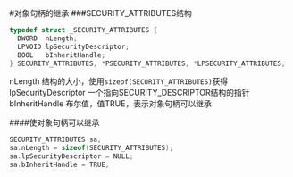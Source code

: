#对象句柄的继承
###SECURITY_ATTRIBUTES结构
```cpp
typedef struct _SECURITY_ATTRIBUTES {
  DWORD  nLength;
  LPVOID lpSecurityDescriptor;
  BOOL   bInheritHandle;
} SECURITY_ATTRIBUTES, *PSECURITY_ATTRIBUTES, *LPSECURITY_ATTRIBUTES;
```
nLength 结构的大小，使用`sizeof(SECURITY_ATTRIBUTES)`获得             
lpSecurityDescriptor 一个指向SECURITY_DESCRIPTOR结构的指针           
bInheritHandle 布尔值，值TRUE，表示对象句柄可以继承             

####使对象句柄可以继承
```cpp
SECURITY_ATTRIBUTES sa;
sa.nLength = sizeof(SECURITY_ATTRIBUTES);
sa.lpSecurityDescriptor = NULL;
sa.bInheritHandle = TRUE;
```
